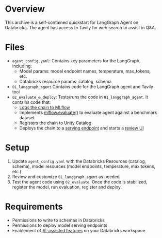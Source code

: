 # Overview
This archive is a self-contained quickstart for LangGraph Agent on Databricks. The agent has access to Tavily for web search to assist in Q&A.

# Files
* `agent_config.yaml`: Contains key parameters for the LangGraph, including: 
  * Model params: model endpoint names, temperature, max_tokens, etc.
  * Databricks resource params: catalog, schema
* `01_langgraph_agent` Contains code for the LangGraph agent and Tavily tool
* `02_evaluate_&_deploy`: Tests/runs the code in `01_langgraph_agent`. It contains code that:
  * [Logs the chain to MLflow](https://docs.databricks.com/en/generative-ai/agent-framework/log-agent.html)
  * Implements  [mlflow.evaluate()](https://docs.databricks.com/en/generative-ai/agent-evaluation/index.html) to evaluate agent against a benchmark dataset
  * Registers the chain to Unity Catalog
  * Deploys the chain to a [serving endpoint](https://docs.databricks.com/en/generative-ai/agent-framework/deploy-agent.html) and starts a [review UI](https://docs.databricks.com/en/generative-ai/agent-evaluation/human-evaluation.html)

# Setup
1. Update `agent_config.yaml` with the Databricks Resources (catalog, schema), model resources (model endpoints, temperature, max tokens, etc.)
2. Review and customize `01_langgraph_agent` as needed
3. Test the agent code using `02_evaluate`. Once the code is stabilized, register the model, run evaluation, register and deploy.

# Requirements
* Permissions to write to schemas in Databricks
* Permissions to deploy model serving endpoints
* Enablement of [AI-assisted features](https://docs.databricks.com/en/notebooks/use-databricks-assistant.html#enable-or-disable-admin-features) on your Databricks workspace